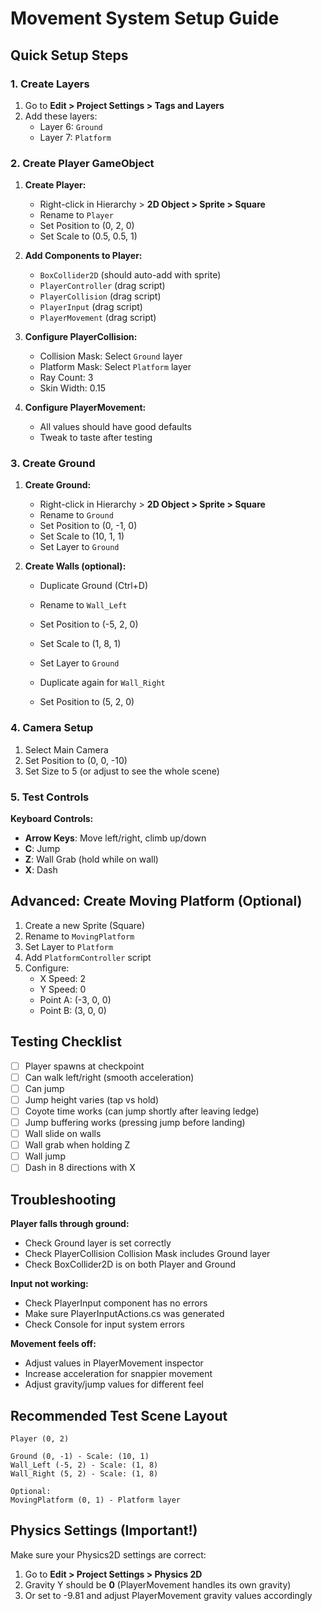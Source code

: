 # Movement System Setup Guide

## Quick Setup Steps

### 1. Create Layers
1. Go to **Edit > Project Settings > Tags and Layers**
2. Add these layers:
   - Layer 6: `Ground`
   - Layer 7: `Platform`

### 2. Create Player GameObject

1. **Create Player:**
   - Right-click in Hierarchy > **2D Object > Sprite > Square**
   - Rename to `Player`
   - Set Position to (0, 2, 0)
   - Set Scale to (0.5, 0.5, 1)

2. **Add Components to Player:**
   - `BoxCollider2D` (should auto-add with sprite)
   - `PlayerController` (drag script)
   - `PlayerCollision` (drag script)
   - `PlayerInput` (drag script)
   - `PlayerMovement` (drag script)

3. **Configure PlayerCollision:**
   - Collision Mask: Select `Ground` layer
   - Platform Mask: Select `Platform` layer
   - Ray Count: 3
   - Skin Width: 0.15

4. **Configure PlayerMovement:**
   - All values should have good defaults
   - Tweak to taste after testing

### 3. Create Ground

1. **Create Ground:**
   - Right-click in Hierarchy > **2D Object > Sprite > Square**
   - Rename to `Ground`
   - Set Position to (0, -1, 0)
   - Set Scale to (10, 1, 1)
   - Set Layer to `Ground`

2. **Create Walls (optional):**
   - Duplicate Ground (Ctrl+D)
   - Rename to `Wall_Left`
   - Set Position to (-5, 2, 0)
   - Set Scale to (1, 8, 1)
   - Set Layer to `Ground`
   
   - Duplicate again for `Wall_Right`
   - Set Position to (5, 2, 0)

### 4. Camera Setup

1. Select Main Camera
2. Set Position to (0, 0, -10)
3. Set Size to 5 (or adjust to see the whole scene)

### 5. Test Controls

**Keyboard Controls:**
- **Arrow Keys**: Move left/right, climb up/down
- **C**: Jump
- **Z**: Wall Grab (hold while on wall)
- **X**: Dash

## Advanced: Create Moving Platform (Optional)

1. Create a new Sprite (Square)
2. Rename to `MovingPlatform`
3. Set Layer to `Platform`
4. Add `PlatformController` script
5. Configure:
   - X Speed: 2
   - Y Speed: 0
   - Point A: (-3, 0, 0)
   - Point B: (3, 0, 0)

## Testing Checklist

- [ ] Player spawns at checkpoint
- [ ] Can walk left/right (smooth acceleration)
- [ ] Can jump
- [ ] Jump height varies (tap vs hold)
- [ ] Coyote time works (can jump shortly after leaving ledge)
- [ ] Jump buffering works (pressing jump before landing)
- [ ] Wall slide on walls
- [ ] Wall grab when holding Z
- [ ] Wall jump
- [ ] Dash in 8 directions with X

## Troubleshooting

**Player falls through ground:**
- Check Ground layer is set correctly
- Check PlayerCollision Collision Mask includes Ground layer
- Check BoxCollider2D is on both Player and Ground

**Input not working:**
- Check PlayerInput component has no errors
- Make sure PlayerInputActions.cs was generated
- Check Console for input system errors

**Movement feels off:**
- Adjust values in PlayerMovement inspector
- Increase acceleration for snappier movement
- Adjust gravity/jump values for different feel

## Recommended Test Scene Layout

```
Player (0, 2)
    
Ground (0, -1) - Scale: (10, 1)
Wall_Left (-5, 2) - Scale: (1, 8)
Wall_Right (5, 2) - Scale: (1, 8)

Optional:
MovingPlatform (0, 1) - Platform layer
```

## Physics Settings (Important!)

Make sure your Physics2D settings are correct:
1. Go to **Edit > Project Settings > Physics 2D**
2. Gravity Y should be **0** (PlayerMovement handles its own gravity)
3. Or set to -9.81 and adjust PlayerMovement gravity values accordingly

